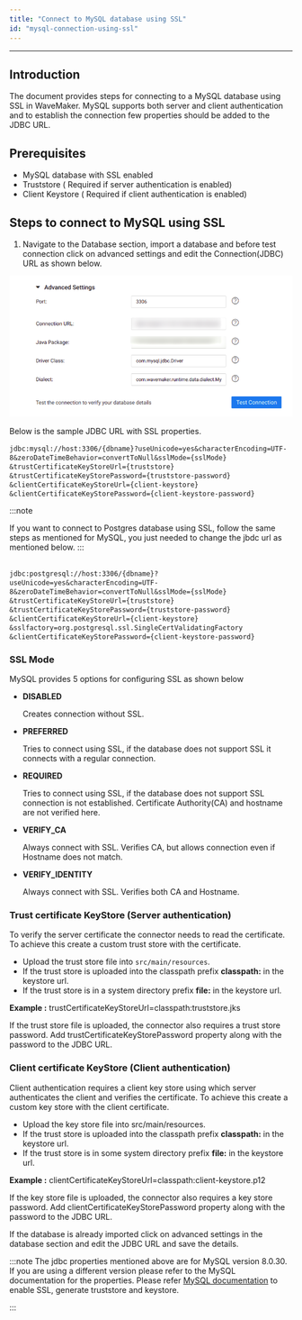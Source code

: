 ```yaml
---
title: "Connect to MySQL database using SSL"
id: "mysql-connection-using-ssl"
---
```

---

## Introduction

The document provides steps for connecting to a MySQL database using SSL in WaveMaker. MySQL supports both server and client authentication and to establish the connection few properties should be added to the JDBC URL.

## Prerequisites

- MySQL database with SSL enabled
- Truststore ( Required if server authentication is enabled)
- Client Keystore ( Required if client authentication is enabled)

## Steps to connect to MySQL using SSL

1. Navigate to the Database section, import a database and before test connection click on advanced settings and edit the Connection(JDBC) URL as shown below.

[![](/learn/assets/advanced-settings.png)](/learn/assets/advanced-settings.png)

Below is the sample JDBC URL with SSL properties.
```
jdbc:mysql://host:3306/{dbname}?useUnicode=yes&characterEncoding=UTF-8&zeroDateTimeBehavior=convertToNull&sslMode={sslMode}
&trustCertificateKeyStoreUrl={truststore}
&trustCertificateKeyStorePassword={truststore-password}
&clientCertificateKeyStoreUrl={client-keystore}
&clientCertificateKeyStorePassword={client-keystore-password}
```

:::note

If you want to connect to Postgres database using SSL, follow the same steps as mentioned for MySQL, you just needed to change the jbdc url as mentioned below.
:::

```

jdbc:postgresql://host:3306/{dbname}?useUnicode=yes&characterEncoding=UTF-8&zeroDateTimeBehavior=convertToNull&sslMode={sslMode}
&trustCertificateKeyStoreUrl={truststore}
&trustCertificateKeyStorePassword={truststore-password}
&clientCertificateKeyStoreUrl={client-keystore}
&sslfactory=org.postgresql.ssl.SingleCertValidatingFactory
&clientCertificateKeyStorePassword={client-keystore-password}

```
### SSL Mode

MySQL provides 5 options for configuring SSL as shown below
- **DISABLED**

    Creates connection without SSL.
- **PREFERRED**

	Tries to connect using SSL, if the database does not support SSL it connects with a regular connection.
- **REQUIRED**

	Tries to connect using SSL, if the database does not support SSL connection is not established. Certificate Authority(CA) and hostname are not verified here. 
- **VERIFY_CA**

	Always connect with SSL. Verifies CA, but allows connection even if Hostname does not match.
- **VERIFY_IDENTITY**

	Always connect with SSL. Verifies both CA and Hostname.

### Trust certificate KeyStore (Server authentication)

To verify the server certificate the connector needs to read the certificate. To achieve this create a custom trust store with the certificate.

- Upload the trust store file into `src/main/resources`.
- If the trust store is uploaded into the classpath prefix **classpath:** in the keystore url.
- If the trust store is in a system directory prefix **file:** in the keystore url.

**Example :** trustCertificateKeyStoreUrl=classpath:truststore.jks

If the trust store file is uploaded, the connector also requires a trust store  password. Add trustCertificateKeyStorePassword property along with the password to the JDBC URL.

### Client certificate KeyStore (Client authentication)

Client authentication requires a client key store using which server authenticates the client and verifies the certificate. To achieve this create a custom key store with the client certificate.

- Upload the key store file into src/main/resources.
- If the trust store is uploaded into the classpath prefix **classpath:** in the keystore url.
- If the trust store is in some system directory prefix **file:** in the keystore url.

**Example :** clientCertificateKeyStoreUrl=classpath:client-keystore.p12

If the key store file is uploaded, the connector also requires a key store  password. Add clientCertificateKeyStorePassword property along with the password to the JDBC URL.

If the database is already imported click on advanced settings in the database section and edit the JDBC URL and save the details.

:::note
The jdbc properties mentioned above are for MySQL version 8.0.30. If you are using a different version please refer to the MySQL documentation for the properties. 
Please refer [MySQL documentation](https://dev.mysql.com/doc/connector-j/8.0/en/connector-j-reference-using-ssl.html) to enable SSL, generate truststore and keystore.

:::